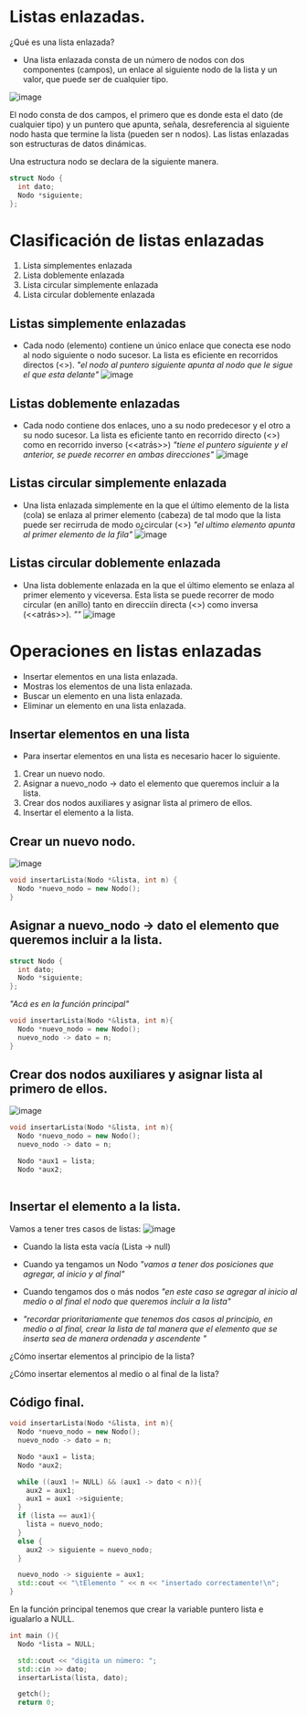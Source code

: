 # Listas enlazadas.

¿Qué es una lista enlazada?
- Una lista enlazada consta de un número de nodos con dos componentes (campos), un enlace al siguiente nodo de
la lista y un valor, que puede ser de cualquier tipo.

![image](https://github.com/user-attachments/assets/7900d502-e09a-4b21-843e-1e4babf4ac60)

El nodo consta de dos campos, el primero que es donde esta el dato (de cualquier tipo) y un puntero que apunta, señala,
desreferencia al siguiente nodo hasta que termine la lista (pueden ser n nodos). Las listas enlazadas son estructuras
de datos dinámicas. 

Una estructura nodo se declara de la siguiente manera. 
```cpp
struct Nodo {
  int dato;
  Nodo *siguiente;
};
```
# Clasificación de listas enlazadas

1. Lista simplementes enlazada
2. Lista doblemente enlazada
3. Lista circular simplemente enlazada
4. Lista circular doblemente enlazada

## Listas simplemente enlazadas

- Cada nodo (elemento) contiene un único enlace que conecta ese nodo al nodo siguiente o nodo sucesor.
La lista es eficiente en recorridos directos (<<adelante>>).
_"el nodo al puntero siguiente apunta al nodo que le sigue el que esta delante"_
![image](https://github.com/user-attachments/assets/027044df-0e20-4b67-ac45-ac3a04555547)

## Listas doblemente enlazadas
- Cada nodo contiene dos enlaces, uno a su nodo predecesor y el otro a su nodo sucesor. La lista es eficiente
  tanto en recorrido directo (<<adelante>>) como en recorrido inverso (<<atrás>>)
  _"tiene el puntero siguiente y el anterior, se puede recorrer en ambas direcciones"_
  ![image](https://github.com/user-attachments/assets/b46ae3f0-bc61-4f31-ab21-38ede743f7c8)

## Listas circular simplemente enlazada 
- Una lista enlazada simplemente en la que el último elemento de la lista (cola) se enlaza al primer elemento (cabeza)
  de tal modo que la lista puede ser recirruda de modo o¿circular (<<en anillo>>)
  _"el ultimo elemento apunta al primer elemento de la fila"_
  ![image](https://github.com/user-attachments/assets/f9fc10cb-2381-45aa-b8aa-8e62718b1665)

## Listas circular doblemente enlazada
- Una lista doblemente enlazada en la que el último elemento se enlaza al primer elemento y viceversa. Esta
  lista se puede recorrer de modo circular (en anillo) tanto en direcciín directa (<<adelante>>) como inversa (<<atrás>>).
  _""_
  ![image](https://github.com/user-attachments/assets/68d3a71e-4568-4e7a-b88b-97a2012f24d5)

# Operaciones en listas enlazadas

- Insertar elementos en una lista enlazada.
- Mostras los elementos de una lista enlazada.
- Buscar un elemento en una lista enlazada.
- Eliminar un elemento en una lista enlazada.

## Insertar elementos en una lista
- Para insertar elementos en una lista es necesario hacer lo siguiente.
1. Crear un nuevo nodo.
2. Asignar a nuevo_nodo -> dato el elemento que queremos incluir a la lista.
3. Crear dos nodos auxiliares y asignar lista al primero de ellos.
4. Insertar el elemento a la lista.

## Crear un nuevo nodo.
![image](https://github.com/user-attachments/assets/2d469b07-5cc0-4ed2-a20c-36eb3fd89692)

```cpp
void insertarLista(Nodo *&lista, int n) {
  Nodo *nuevo_nodo = new Nodo();
}
```
## Asignar a nuevo_nodo -> dato el elemento que queremos incluir a la lista.
```cpp
struct Nodo {
  int dato;
  Nodo *siguiente;
};
```
_"Acá es en la función principal"_
```cpp
void insertarLista(Nodo *&lista, int n){
  Nodo *nuevo_nodo = new Nodo();
  nuevo_nodo -> dato = n;
}
```

## Crear dos nodos auxiliares y asignar lista al primero de ellos.
![image](https://github.com/user-attachments/assets/a80310ff-c495-4256-9862-d85a34614db7)

```cpp
void insertarLista(Nodo *&lista, int n){
  Nodo *nuevo_nodo = new Nodo();
  nuevo_nodo -> dato = n;

  Nodo *aux1 = lista;
  Nodo *aux2;
  
```

## Insertar el elemento a la lista.
Vamos a tener tres casos de listas:
![image](https://github.com/user-attachments/assets/b4ecc361-9637-4f65-aace-b6690e44bf96)

- Cuando la lista esta vacía (Lista -> null)
- Cuando ya tengamos un Nodo _"vamos a tener dos posiciones que agregar, al inicio y al final"_
- Cuando tengamos dos o más nodos _"en este caso se agregar al inicio al medio o al final el nodo que queremos incluir a la lista"_

- _"recordar prioritariamente que tenemos dos casos al principio, en medio o al final, crear la lista de tal manera que el elemento que se inserta sea de manera ordenada y ascendente "_

¿Cómo insertar elementos al principio de la lista?

¿Cómo insertar elementos al medio o al final de la lista?


## Código final.

```cpp
void insertarLista(Nodo *&lista, int n){
  Nodo *nuevo_nodo = new Nodo();
  nuevo_nodo -> dato = n;

  Nodo *aux1 = lista;
  Nodo *aux2;

  while ((aux1 != NULL) && (aux1 -> dato < n)){
    aux2 = aux1;
    aux1 = aux1 ->siguiente;
  }
  if (lista == aux1){
    lista = nuevo_nodo;
  }
  else {
    aux2 -> siguiente = nuevo_nodo;
  }

  nuevo_nodo -> siguiente = aux1;
  std::cout << "\tElemento " << n << "insertado correctamente!\n";
}
```

En la función principal tenemos que crear la variable puntero lista e igualarlo a NULL.

```cpp
int main (){
  Nodo *lista = NULL;

  std::cout << "digita un número: ";
  std::cin >> dato;
  insertarLista(lista, dato);

  getch();
  return 0;
```
